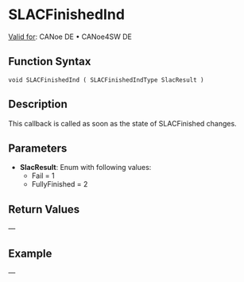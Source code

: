 # SLACFinishedInd

[Valid for](../../../Shared/FeatureAvailability.md): CANoe DE • CANoe4SW DE

## Function Syntax

```plaintext
void SLACFinishedInd ( SLACFinishedIndType SlacResult )
```

## Description

This callback is called as soon as the state of SLACFinished changes.

## Parameters

- **SlacResult**: Enum with following values:
  - Fail = 1
  - FullyFinished = 2

## Return Values

—

## Example

—
